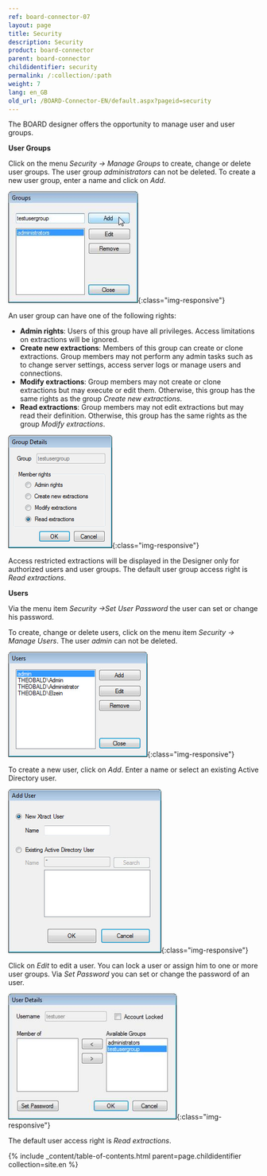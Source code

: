 ```yaml
---
ref: board-connector-07
layout: page
title: Security
description: Security
product: board-connector
parent: board-connector
childidentifier: security
permalink: /:collection/:path
weight: 7
lang: en_GB
old_url: /BOARD-Connector-EN/default.aspx?pageid=security
---
```


The BOARD designer offers the opportunity to manage user and user groups. 

**User Groups**

Click on the menu *Security -> Manage Groups* to create, change or delete user groups. The user group *administrators* can not be deleted. To create a new user group, enter a name and click on *Add*.

![User-Management-01](/img/content/User-Management-01.png){:class="img-responsive"}

An user group can have one of the following rights:

- **Admin rights**: Users of this group have all privileges. Access limitations on extractions will be ignored.
- **Create new extractions**: Members of this group can create or clone extractions. Group members may not perform any admin tasks such as to change server settings, access server logs or manage users and connections.
- **Modify extractions**: Group members may not create or clone extractions but may execute or edit them. Otherwise, this group has the same rights as the group *Create new extractions*.
- **Read extractions**: Group members may not edit extractions but may read their definition. Otherwise, this group has the same rights as the group *Modify extractions*.

![User-Management-02](/img/content/User-Management-02.png){:class="img-responsive"}

Access restricted extractions will be displayed in the Designer only for authorized users and user groups.
The default user group access right is *Read extractions*.


**Users**

Via the menu item *Security ->Set User Password* the user can set or change his password.

To create, change or delete users, click on the menu item *Security -> Manage Users*. The user *admin* can not be deleted.

![User-Management-03](/img/content/User-Management-03.png){:class="img-responsive"}

To create a new user, click on *Add*. Enter a name or select an existing Active Directory user.

![User-Management-04](/img/content/User-Management-04.png){:class="img-responsive"}

Click on *Edit* to edit a user. You can lock a user or assign him to one or more user groups. Via *Set Password* you can set or change the password of an user.

![User-Management-05](/img/content/User-Management-05.png){:class="img-responsive"}

The default user access right is *Read extractions*.


{% include _content/table-of-contents.html parent=page.childidentifier collection=site.en %}